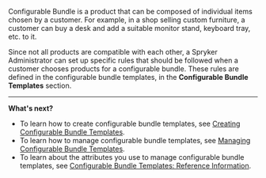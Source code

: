 Configurable Bundle is a product that can be composed of individual items chosen by a customer. For example, in a shop selling custom furniture, a customer can buy a desk and add a suitable monitor stand, keyboard tray, etc. to it.

Since not all products are compatible with each other, a Spryker Administrator can set up specific rules that should be followed when a customer chooses products for a configurable bundle. These rules are defined in the configurable bundle templates, in the **Configurable Bundle Templates** section.
***

**What's next?**

* To learn how to create configurable bundle templates, see [Creating Configurable Bundle Templates](https://documentation.spryker.com/docs/en/creating-configurable-bundle-templates).
* To learn how to manage configurable bundle templates, see [Managing Configurable Bundle Templates](https://documentation.spryker.com/docs/en/managing-configurable-bundle-templates).
* To learn about the attributes you use to manage configurable bundle templates, see [Configurable Bundle Templates: Reference Information](https://documentation.spryker.com/docs/en/configurable-bundle-templates-reference-information).